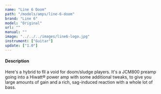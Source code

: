 ```yaml
---
name: "Line 6 Doom"
path: "/models/amps/line-6-doom"
brand: "Line 6"
model: "Original"
url: ""
manual: ""
image: "../../../images/line6-logo.jpg"
instrument: ["Guitar"]
update: ["1.0"]
---
```

#### Description
Here's a hybrid to fll a void for doom/sludge players. It's a JCM800 preamp going into a Hiwatt® power amp with some additional tweaks, to give you large amounts of gain and a rich, sag-induced reaction with a whole lot of bass.